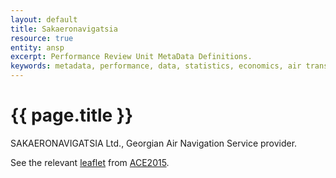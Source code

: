 ```yaml
---
layout: default
title: Sakaeronavigatsia
resource: true
entity: ansp
excerpt: Performance Review Unit MetaData Definitions.
keywords: metadata, performance, data, statistics, economics, air transport, flights, europe, cost efficiency
---
```

# {{ page.title }}

SAKAERONAVIGATSIA Ltd., Georgian Air Navigation Service provider.

See the relevant [leaflet][leaf] from [ACE2015].

[leaf]: <Sakaeronavigatsia_Georgia_ACE_2015.pdf> "ACE 2015 Benchmarking Report Factsheet: {{ page.title }}"


[ACE2015]: <http://www.eurocontrol.int/publications/atm-cost-effectiveness-ace-2015-benchmarking-report-2016-2020-outlook> "ACE 2015 Benchmarking Report"
